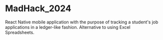 # MadHack_2024

React Native mobile application with the purpose of tracking a student's job applications in a ledger-like fashion. Alternative to using Excel Spreadsheets.
